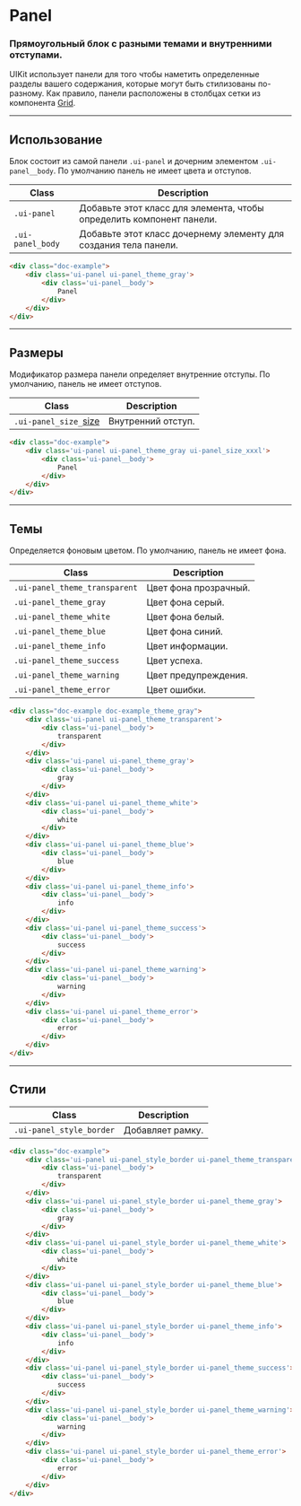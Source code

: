 <!--
docs/blocks/panel|2
-->

# Panel

### Прямоугольный блок с разными темами и внутренними отступами.

UIKit использует панели для того чтобы наметить определенные разделы вашего содержания, которые могут быть стилизованы по-разному. Как правило, панели расположены в столбцах сетки из компонента <a href="docs/layout/grid.html">Grid</a>.

---

## Использование

Блок состоит из самой панели `.ui-panel`  и дочерним элементом `.ui-panel__body`. По умолчанию панель не имеет цвета и отступов.

|       Class       |                              Description                               |
|-------------------|------------------------------------------------------------------------|
|  `.ui-panel`      |  Добавьте этот класс для элемента, чтобы определить компонент панели.  |
|  `.ui-panel_body` |  Добавьте этот класс дочернему элементу для создания тела панели.      |

``` html
<div class="doc-example">
    <div class='ui-panel ui-panel_theme_gray'>
        <div class='ui-panel__body'>
            Panel
        </div>
    </div>
</div>
```

---

## Размеры

Модификатор размера панели определяет внутренние отступы. По умолчанию, панель не имеет отступов.

|         Class         |      Description      |
|-----------------------|-----------------------|
|  `.ui-panel_size_`[size](docs/base/sizes.html)  | Внутренний отступ.  |

``` html
<div class="doc-example">
    <div class='ui-panel ui-panel_theme_gray ui-panel_size_xxxl'>
        <div class='ui-panel__body'>
            Panel
        </div>
    </div>
</div>
```

---

## Темы

Определяется фоновым цветом. По умолчанию, панель не имеет фона.

|             Class             |      Description      |
|-------------------------------|-----------------------|
| `.ui-panel_theme_transparent` | Цвет фона прозрачный. |
| `.ui-panel_theme_gray`        | Цвет фона серый.      |
| `.ui-panel_theme_white`       | Цвет фона белый.      |
| `.ui-panel_theme_blue`        | Цвет фона синий.      |
| `.ui-panel_theme_info`        | Цвет информации.      |
| `.ui-panel_theme_success`     | Цвет успеха.          |
| `.ui-panel_theme_warning`     | Цвет предупреждения.  |
| `.ui-panel_theme_error`       | Цвет ошибки.          |

``` html
<div class="doc-example doc-example_theme_gray">
    <div class='ui-panel ui-panel_theme_transparent'>
        <div class='ui-panel__body'>
            transparent
        </div>
    </div>
    <div class='ui-panel ui-panel_theme_gray'>
        <div class='ui-panel__body'>
            gray
        </div>
    </div>
    <div class='ui-panel ui-panel_theme_white'>
        <div class='ui-panel__body'>
            white
        </div>
    </div>
    <div class='ui-panel ui-panel_theme_blue'>
        <div class='ui-panel__body'>
            blue
        </div>
    </div>
    <div class='ui-panel ui-panel_theme_info'>
        <div class='ui-panel__body'>
            info
        </div>
    </div>
    <div class='ui-panel ui-panel_theme_success'>
        <div class='ui-panel__body'>
            success
        </div>
    </div>
    <div class='ui-panel ui-panel_theme_warning'>
        <div class='ui-panel__body'>
            warning
        </div>
    </div>
    <div class='ui-panel ui-panel_theme_error'>
        <div class='ui-panel__body'>
            error
        </div>
    </div>
</div>
```

---

## Стили

|           Class            |    Description   |
|----------------------------|------------------|
|  `.ui-panel_style_border`  | Добавляет рамку. |

``` html
<div class="doc-example">
    <div class='ui-panel ui-panel_style_border ui-panel_theme_transparent'>
        <div class='ui-panel__body'>
            transparent
        </div>
    </div>
    <div class='ui-panel ui-panel_style_border ui-panel_theme_gray'>
        <div class='ui-panel__body'>
            gray
        </div>
    </div>
    <div class='ui-panel ui-panel_style_border ui-panel_theme_white'>
        <div class='ui-panel__body'>
            white
        </div>
    </div>
    <div class='ui-panel ui-panel_style_border ui-panel_theme_blue'>
        <div class='ui-panel__body'>
            blue
        </div>
    </div>
    <div class='ui-panel ui-panel_style_border ui-panel_theme_info'>
        <div class='ui-panel__body'>
            info
        </div>
    </div>
    <div class='ui-panel ui-panel_style_border ui-panel_theme_success'>
        <div class='ui-panel__body'>
            success
        </div>
    </div>
    <div class='ui-panel ui-panel_style_border ui-panel_theme_warning'>
        <div class='ui-panel__body'>
            warning
        </div>
    </div>
    <div class='ui-panel ui-panel_style_border ui-panel_theme_error'>
        <div class='ui-panel__body'>
            error
        </div>
    </div>
</div>
```
